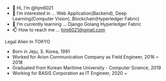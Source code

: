 - 👋 Hi, I’m @hjm6021
- 👀 I’m interested in ...
  Web Application(Backend),
  Deep Learning(Computer Vision),
  Blockchain(Hyperledger Fabric)
- 🌱 I’m currently learning ...
  Django
  Golang
  Hyperledger Fabric
- 📫 How to reach me ...
  hjm6021@gmail.com

Legal Alien In TOKYO
- Born in Jeju, S. Korea, 1991
- Worked for Arion Communication Company as Field Engineer, 2016 ~ 2018
- Graduated from Korean Maritime University - Computer Science, 2019
- Working for BASIS Corporation as IT Engineer, 2020 ~

